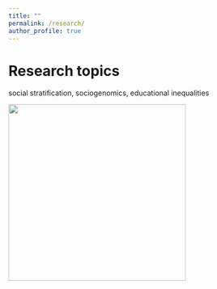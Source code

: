 ```yaml
---
title: ""
permalink: /research/
author_profile: true
---
```

Research topics
======

social stratification, sociogenomics, educational inequalities

<img src="http://gaiaghirardi.github.io/images/re.jpeg" width="350" />
